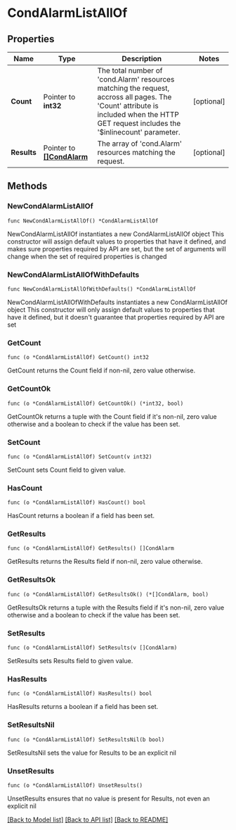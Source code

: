 # CondAlarmListAllOf

## Properties

Name | Type | Description | Notes
------------ | ------------- | ------------- | -------------
**Count** | Pointer to **int32** | The total number of &#39;cond.Alarm&#39; resources matching the request, accross all pages. The &#39;Count&#39; attribute is included when the HTTP GET request includes the &#39;$inlinecount&#39; parameter. | [optional] 
**Results** | Pointer to [**[]CondAlarm**](cond.Alarm.md) | The array of &#39;cond.Alarm&#39; resources matching the request. | [optional] 

## Methods

### NewCondAlarmListAllOf

`func NewCondAlarmListAllOf() *CondAlarmListAllOf`

NewCondAlarmListAllOf instantiates a new CondAlarmListAllOf object
This constructor will assign default values to properties that have it defined,
and makes sure properties required by API are set, but the set of arguments
will change when the set of required properties is changed

### NewCondAlarmListAllOfWithDefaults

`func NewCondAlarmListAllOfWithDefaults() *CondAlarmListAllOf`

NewCondAlarmListAllOfWithDefaults instantiates a new CondAlarmListAllOf object
This constructor will only assign default values to properties that have it defined,
but it doesn't guarantee that properties required by API are set

### GetCount

`func (o *CondAlarmListAllOf) GetCount() int32`

GetCount returns the Count field if non-nil, zero value otherwise.

### GetCountOk

`func (o *CondAlarmListAllOf) GetCountOk() (*int32, bool)`

GetCountOk returns a tuple with the Count field if it's non-nil, zero value otherwise
and a boolean to check if the value has been set.

### SetCount

`func (o *CondAlarmListAllOf) SetCount(v int32)`

SetCount sets Count field to given value.

### HasCount

`func (o *CondAlarmListAllOf) HasCount() bool`

HasCount returns a boolean if a field has been set.

### GetResults

`func (o *CondAlarmListAllOf) GetResults() []CondAlarm`

GetResults returns the Results field if non-nil, zero value otherwise.

### GetResultsOk

`func (o *CondAlarmListAllOf) GetResultsOk() (*[]CondAlarm, bool)`

GetResultsOk returns a tuple with the Results field if it's non-nil, zero value otherwise
and a boolean to check if the value has been set.

### SetResults

`func (o *CondAlarmListAllOf) SetResults(v []CondAlarm)`

SetResults sets Results field to given value.

### HasResults

`func (o *CondAlarmListAllOf) HasResults() bool`

HasResults returns a boolean if a field has been set.

### SetResultsNil

`func (o *CondAlarmListAllOf) SetResultsNil(b bool)`

 SetResultsNil sets the value for Results to be an explicit nil

### UnsetResults
`func (o *CondAlarmListAllOf) UnsetResults()`

UnsetResults ensures that no value is present for Results, not even an explicit nil

[[Back to Model list]](../README.md#documentation-for-models) [[Back to API list]](../README.md#documentation-for-api-endpoints) [[Back to README]](../README.md)



